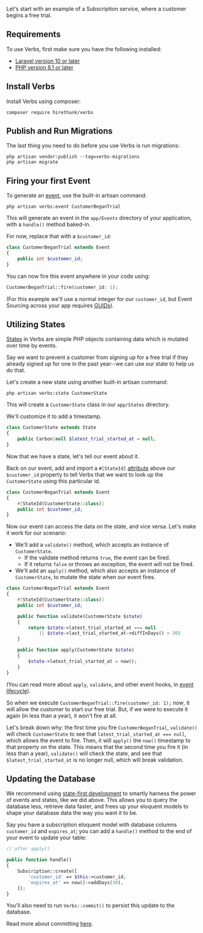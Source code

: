 Let's start with an example of a Subscription service, where a customer begins a free trial.

<!-- @todo daniel to review; I put some time into this--this is simpler I think, should be easier to follow along-->

## Requirements

To use Verbs, first make sure you have the following installed:

- [Laravel version 10 or later](https://laravel.com/docs/10.x)
- [PHP version 8.1 or later](https://herd.laravel.com/)

## Install Verbs

Install Verbs using composer:

```shell
composer require hirethunk/verbs
```

## Publish and Run Migrations

The last thing you need to do before you use Verbs is run migrations:

```shell
php artisan vendor:publish --tag=verbs-migrations
php artisan migrate
```

## Firing your first Event

To generate an [event](/docs/reference/events), use the built-in artisan command:

```shell
php artisan verbs:event CustomerBeganTrial
```

This will generate an event in the `app/Events` directory of your application, with a `handle()` method baked-in.

For now, replace that with a `$customer_id`:

```php
class CustomerBeganTrial extends Event
{
    public int $customer_id;
}
```

You can now fire this event anywhere in your code using:

```php
CustomerBeganTrial::fire(customer_id: 1);
```

(For this example we'll use a normal integer for our `customer_id`, but Event Sourcing across your app requires [GUIDs](/docs/technical/ids)).

## Utilizing States

[States](/docs/reference/states) in Verbs are simple PHP objects containing data which is mutated over time by events.

Say we want to prevent a customer from signing up for a free trial if they already signed up for one in the past year--we can use our state to help us do that.

Let's create a new state using another built-in artisan command:

```shell
php artisan verbs:state CustomerState
```

This will create a `CustomerState` class in our `app/States` directory.

We'll customize it to add a timestamp.

```php
class CustomerState extends State
{
	public Carbon|null $latest_trial_started_at = null;
}
```

Now that we have a state, let's tell our event about it.

Back on our event, add and import a `#[StateId]` [attribute](/docs/technical/attributes) above our `$customer_id` property to tell Verbs that we want to look up the `CustomerState` using this particular id.

```php
class CustomerBeganTrial extends Event
{
    #[StateId(CustomerState::class)]
	public int $customer_id;
}
```

Now our event can access the data on the state, and vice versa. Let's make it work for our scenario:

- We'll add a `validate()` method, which accepts an instance of `CustomerState`.
    - If the validate method returns `true`, the event can be fired.
    - If it returns `false` or throws an exception, the event will not be fired.
- We'll add an `apply()` method, which also accepts an instance of `CustomerState`, to mutate the state when our event fires.

```php
class CustomerBeganTrial extends Event
{
    #[StateId(CustomerState::class)]
    public int $customer_id;

    public function validate(CustomerState $state)
	{
		return $state->latest_trial_started_at === null
			|| $state->last_trial_started_at->diffInDays() > 365
	}

    public function apply(CustomerState $state)
    {
        $state->latest_trial_started_at = now();
    }
}
```

(You can read more about `apply`, `validate`, and other event hooks, in [event lifecycle](docs/technical/event-lifecycle)).

So when we execute `CustomerBeganTrial::fire(customer_id: 1);` _now_, it will allow the customer to start our free trial. But, if we were to execute it again (in less than a year), it won't fire at all.

Let's break down why: the first time you fire `CustomerBeganTrial`, `validate()` will check `CustomerState` to see that `latest_trial_started_at === null`, which allows the event to fire. Then, it will `apply()` the `now()` timestamp to that property on the state. This means that the second time you fire it (in less than a year), `validate()` will check the state, and see that `$latest_trial_started_at` is no longer null, which will break validation.

## Updating the Database

We recommend using [state-first development](/docs/techniques/state-first-development) to smartly harness the power of events and states, like we did above. This allows you to query the database less, retrieve data faster, and frees up your eloquent models to shape your database data the way you want it to be.

Say you have a subscription eloquent model with database columns `customer_id` and `expires_at`; you can add a `handle()` method to the end of your event to update your table:

```php
// after apply()

public function handle()
{
    Subscription::create([
        'customer_id' => $this->customer_id,
        'expires_at' => now()->addDays(30),
    ]);
}
```

You'll also need to run `Verbs::commit()` to persist this update to the database.

Read more about committing [here](/docs/reference/events#content-committing).
